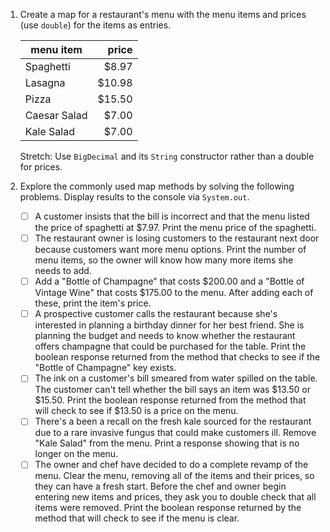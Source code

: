 1. Create a map for a restaurant's menu with the menu items and prices (use `double`) for the items as entries.

    |menu item|price|
    |---------|----:|
    |Spaghetti|$8.97|
    |Lasagna|$10.98|
    |Pizza|$15.50|
    |Caesar Salad|$7.00|
    |Kale Salad|$7.00|

    Stretch: Use `BigDecimal` and its `String` constructor rather than a double for prices.
  
1. Explore the commonly used map methods by solving the following problems. Display results to the console via `System.out`.

    - [ ] A customer insists that the bill is incorrect and that the menu listed the price of spaghetti at $7.97. Print the menu price of the spaghetti.
    - [ ] The restaurant owner is losing customers to the restaurant next door because customers want more menu options. Print the number of menu items, so the owner will know how many more items she needs to add.
    - [ ] Add a "Bottle of Champagne" that costs $200.00 and a "Bottle of Vintage Wine" that costs $175.00 to the menu. After adding each of these, print the item's price.
    - [ ] A prospective customer calls the restaurant because she's interested in planning a birthday dinner for her best friend. She is planning the budget and needs to know whether the restaurant offers champagne that could be purchased for the table. Print the boolean response returned from the method that checks to see if the "Bottle of Champagne" key exists.
    - [ ] The ink on a customer's bill smeared from water spilled on the table. The customer can't tell whether the bill says an item was $13.50 or $15.50. Print the boolean response returned from the method that will check to see if $13.50 is a price on the menu.
    - [ ]  There's a been a recall on the fresh kale sourced for the restaurant due to a rare invasive fungus that could make customers ill. Remove "Kale Salad" from the menu. Print a response showing that is no longer on the menu.
    - [ ] The owner and chef have decided to do a complete revamp of the menu. Clear the menu, removing all of the items and their prices, so they can have a fresh start. Before the chef and owner begin entering new items and prices, they ask you to double check that all items were removed. Print the boolean response returned by the method that will check to see if the menu is clear.

